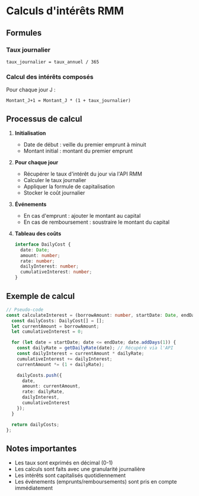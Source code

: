 # Calculs d'intérêts RMM

## Formules

### Taux journalier
```
taux_journalier = taux_annuel / 365
```

### Calcul des intérêts composés
Pour chaque jour J :
```
Montant_J+1 = Montant_J * (1 + taux_journalier)
```

## Processus de calcul

1. **Initialisation**
   - Date de début : veille du premier emprunt à minuit
   - Montant initial : montant du premier emprunt

2. **Pour chaque jour**
   - Récupérer le taux d'intérêt du jour via l'API RMM
   - Calculer le taux journalier
   - Appliquer la formule de capitalisation
   - Stocker le coût journalier

3. **Événements**
   - En cas d'emprunt : ajouter le montant au capital
   - En cas de remboursement : soustraire le montant du capital

4. **Tableau des coûts**
   ```typescript
   interface DailyCost {
     date: Date;
     amount: number;
     rate: number;
     dailyInterest: number;
     cumulativeInterest: number;
   }
   ```

## Exemple de calcul

```typescript
// Pseudo-code
const calculateInterest = (borrowAmount: number, startDate: Date, endDate: Date) => {
  const dailyCosts: DailyCost[] = [];
  let currentAmount = borrowAmount;
  let cumulativeInterest = 0;

  for (let date = startDate; date <= endDate; date.addDays(1)) {
    const dailyRate = getDailyRate(date); // Récupéré via l'API
    const dailyInterest = currentAmount * dailyRate;
    cumulativeInterest += dailyInterest;
    currentAmount *= (1 + dailyRate);

    dailyCosts.push({
      date,
      amount: currentAmount,
      rate: dailyRate,
      dailyInterest,
      cumulativeInterest
    });
  }

  return dailyCosts;
};
```

## Notes importantes
- Les taux sont exprimés en décimal (0-1)
- Les calculs sont faits avec une granularité journalière
- Les intérêts sont capitalisés quotidiennement
- Les événements (emprunts/remboursements) sont pris en compte immédiatement 